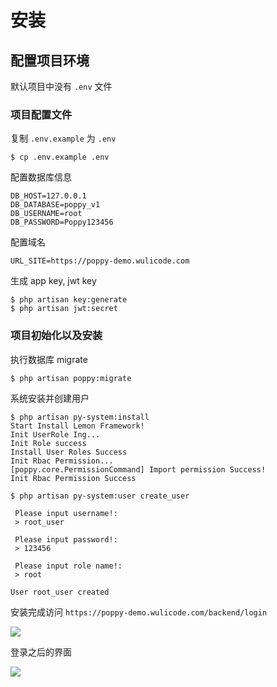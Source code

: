 # 安装

## 配置项目环境

默认项目中没有 `.env` 文件

### 项目配置文件

复制 `.env.example` 为 `.env`

```
$ cp .env.example .env
```

配置数据库信息

```
DB_HOST=127.0.0.1
DB_DATABASE=poppy_v1
DB_USERNAME=root
DB_PASSWORD=Poppy123456
```

配置域名

```
URL_SITE=https://poppy-demo.wulicode.com
```

生成 app key, jwt key

```
$ php artisan key:generate
$ php artisan jwt:secret
```

### 项目初始化以及安装

执行数据库 migrate

```
$ php artisan poppy:migrate
```

系统安装并创建用户

```
$ php artisan py-system:install
Start Install Lemon Framework!
Init UserRole Ing...
Init Role success
Install User Roles Success
Init Rbac Permission...
[poppy.core.PermissionCommand] Import permission Success!
Init Rbac Permission Success

$ php artisan py-system:user create_user

 Please input username!:
 > root_user

 Please input password!:
 > 123456

 Please input role name!:
 > root

User root_user created
```

安装完成访问 `https://poppy-demo.wulicode.com/backend/login`


![](https://file.wulicode.com/note/2021/11-09/09-47-19512.png)


登录之后的界面

![](https://file.wulicode.com/note/2021/11-09/09-47-58380.png)


